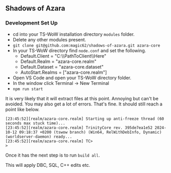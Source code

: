 ## Shadows of Azara

### Development Set Up

- cd into your TS-WoW installation directory `modules` folder.
- Delete any other modules present.
- `git clone git@github.com:magic62/shadows-of-azara.git azara-core`
- In your TS-WoW directory find `node.conf` and set the following.
    - Default.Client = "C:\\\PathToClient\\\Here"
    - Default.Realm = "azara-core.realm"
    - Default.Dataset = "azara-core.dataset"
    - AutoStart.Realms = ["azara-core.realm"]
- Open VS Code and open your TS-WoW directory folder.
- In the window click Terminal -> New Terminal
- `npm run start`

It is very likely that it will extract files at this point. Annoying but can't be avoided. You may also get a lot of errors. That's fine. It should still reach a point like below. 

```
[23:45:52][realm/azara-core.realm] Starting up anti-freeze thread (60 seconds max stuck time)...
[23:45:52][realm/azara-core.realm] TrinityCore rev. 395de7ea1e52 2024-10-12 09:18:37 +0200 (tswow branch) (Win64, RelWithDebInfo, Dynamic) (worldserver-daemon) ready...
[23:45:52][realm/azara-core.realm] TC>
>
```

Once it has the next step is to run `build all`.

This will apply DBC, SQL, C++ edits etc. 